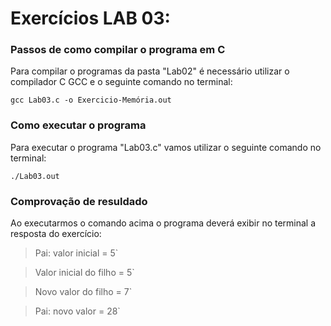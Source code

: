 # Exercícios LAB 03:

### Passos de como compilar o programa em C

Para compilar o programas da pasta "Lab02" é necessário utilizar o compilador C GCC e o seguinte comando no terminal:

`gcc Lab03.c -o Exercicio-Memória.out`

### Como executar o programa

Para executar o programa "Lab03.c" vamos utilizar o seguinte comando no terminal: 

`./Lab03.out`

### Comprovação de resuldado

Ao executarmos o comando acima o programa deverá exibir no terminal a resposta do exercício:

> Pai: valor inicial = 5`

> Valor inicial do filho = 5`

> Novo valor do filho = 7`

> Pai: novo valor = 28`


